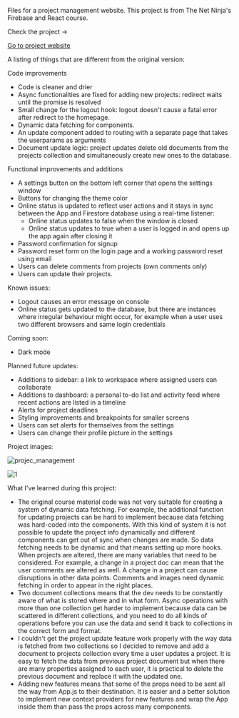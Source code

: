 Files for a project management website. This project is from The Net Ninja's Firebase and React course.

Check the project ->

<a href="https://javascript-d1a2d.web.app/">Go to project website</a>

A listing of things that are different from the original version:

Code improvements

* Code is cleaner and drier
* Async functionalities are fixed for adding new projects: redirect waits until the promise is resolved
* Small change for the logout hook: logout doesn't cause a fatal error after redirect to the homepage.
* Dynamic data fetching for components.
* An update component added to routing with a separate page that takes the userparams as arguments
* Document update logic: project updates delete old documents from the projects collection and simultaneously create new ones to the database.

Functional improvements and additions

* A settings button on the bottom left corner that opens the settings window
* Buttons for changing the theme color
* Online status is updated to reflect user actions and it stays in sync between the App and Firestore database using a real-time listener:
   - Online status updates to false when the window is closed
   - Online status updates to true when a user is logged in and opens up the app again after closing it
* Password confirmation for signup
* Password reset form on the login page and a working password reset using email
* Users can delete comments from projects (own comments only)
* Users can update their projects.

Known issues:

* Logout causes an error message on console
* Online status gets updated to the database, but there are instances where irregular behaviour might occur, for example when a user uses two different browsers and same login credentials

Coming soon:

* Dark mode

Planned future updates:

* Additions to sidebar: a link to workspace where assigned users can collaborate
* Additions to dashboard: a personal to-do list and activity feed where recent actions are listed in a timeline
* Alerts for project deadlines
* Styling improvements and breakpoints for smaller screens
* Users can set alerts for themselves from the settings
* Users can change their profile picture in the settings

Project images:


![projec_management](https://github.com/user-attachments/assets/534301c3-e932-4ce1-8dc4-e99d925f24eb)

  
![1](https://github.com/user-attachments/assets/b47b4269-f304-4868-85cf-e8610d36be9f)



What I've learned during this project:

* The original course material code was not very suitable for creating a system of dynamic data fetching. For example, the additional function for updating projects can be hard to implement because data fetching was hard-coded into the components. With this kind of system it is not possible to update the project info dynamically and different components can get out of sync when changes are made. So data fetching needs to be dynamic and that means setting up more hooks. When projects are altered, there are many variables that need to be considered. For example, a change in a project doc can mean that the user comments are altered as well. A change in a project can cause disruptions in other data points. Comments and images need dynamic fetching in order to appear in the right places.
* Two document collections means that the dev needs to be constantly aware of what is stored where and in what form. Async operations with more than one collection get harder to implement because data can be scattered in different collections, and you need to do all kinds of operations before you can use the data and send it back to collections in the correct form and format.
* I couldn't get the project update feature work properly with the way data is fetched from two collections so I decided to remove and add a document to projects collection every time a user updates a project. It is easy to fetch the data from previous project document but when there are many properties assigned to each user, it is practical to delete the previous document and replace it with the updated one.
* Adding new features means that some of the props need to be sent all the way from App.js to their destination. It is easier and a better solution to implement new context providers for new features and wrap the App inside them than pass the props across many components.
